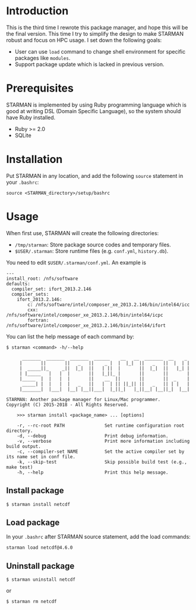 Introduction
============

This is the third time I rewrote this package manager, and hope this will be
the final version. This time I try to simplify the design to make STARMAN
robust and focus on HPC usage. I set down the following goals:

- User can use `load` command to change shell environment for specific packages
  like `modules`.
- Support package update which is lacked in previous version.

Prerequisites
=============

STARMAN is implemented by using Ruby programming language which is good at
writing DSL (Domain Specific Language), so the system should have Ruby
installed.

- Ruby >= 2.0
- SQLite

Installation
============

Put STARMAN in any location, and add the following `source` statement in your `.bashrc`:

```
source <STARMAN_directory>/setup/bashrc
```

Usage
=====

When first use, STARMAN will create the following directories:

- `/tmp/starman`: Store package source codes and temporary files.
- `$USER/.starman`: Store runtime files (e.g. `conf.yml`, `history.db`).

You need to edit `$USER/.starman/conf.yml`. An example is

```
---
install_root: /nfs/software
defaults:
  compiler_set: ifort_2013.2.146
  compiler_sets:
    ifort_2013.2.146:
        c: /nfs/software/intel/composer_xe_2013.2.146/bin/intel64/icc
        cxx: /nfs/software/intel/composer_xe_2013.2.146/bin/intel64/icpc
        fortran: /nfs/software/intel/composer_xe_2013.2.146/bin/intel64/ifort
```

You can list the help message of each command by:

```
$ starman <command> -h/--help
```

```
      _______  _______  _______  ______    __   __  _______  __    _
     |       ||       ||   _   ||    _ |  |  |_|  ||   _   ||  |  | |
     |  _____||_     _||  |_|  ||   | ||  |       ||  |_|  ||   |_| |
     | |_____   |   |  |       ||   |_||_ |       ||       ||       |
     |_____  |  |   |  |       ||    __  ||       ||       ||  _    |
      _____| |  |   |  |   _   ||   |  | || ||_|| ||   _   || | |   |
     |_______|  |___|  |__| |__||___|  |_||_|   |_||__| |__||_|  |__|

STARMAN: Another package manager for Linux/Mac programmer.
Copyright (C) 2015-2018 - All Rights Reserved.

    >>> starman install <package_name> ... [options]

    -r, --rc-root PATH               Set runtime configuration root directory.
    -d, --debug                      Print debug information.
    -v, --verbose                    Print more information including build output.
    -c, --compiler-set NAME          Set the active compiler set by its name set in conf file.
    -k, --skip-test                  Skip possible build test (e.g., make test)
    -h, --help                       Print this help message.
```

Install package
---------------

```
$ starman install netcdf
```

Load package
------------

In your `.bashrc` after STARMAN source statement, add the load commands:

```
starman load netcdf@4.6.0
```

Uninstall package
-----------------

```
$ starman uninstall netcdf
```

or

```
$ starman rm netcdf
```

